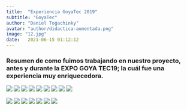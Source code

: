 ```yaml
---
title:  "Experiencia GoyaTec 2019"
subtitle: "GoyaTec"
author: "Daniel Togachinky"
avatar: "author/didactica-aumentada.png"
image: "12.jpg"
date:   2021-06-15 01:12:12
---
```


### Resumen de como fuimos trabajando  en nuestro proyecto, antes y durante la EXPO GOYA TEC19; la cuál fue una experiencia muy enriquecedora.

![](https://1.bp.blogspot.com/-OcFrXy9rPRE/XZltn7GARgI/AAAAAAAAe4c/9xo3lTTdQ04OQLmSNluaD8B7i_NXY5T-ACLcBGAsYHQ/s320/IMG-20190925-WA0006.jpg)
![](https://1.bp.blogspot.com/-G3EJ056o7bk/XZlvSoQC-KI/AAAAAAAAe5Y/Bq5LUFsFzjsRHdlPBOHXgghllzCeaYppACLcBGAsYHQ/s320/WhatsApp%2BImage%2B2019-10-06%2Bat%2B12.26.34%2BAM.jpeg)
![](https://1.bp.blogspot.com/-g3MYGpcYXbk/XZlucLTlhhI/AAAAAAAAe40/wCF3nBEq--wCtI1d9HASti8sdaSye907ACLcBGAsYHQ/s320/WhatsApp%2BImage%2B2019-10-06%2Bat%2B12.26.31%2BAM.jpeg)
![](https://1.bp.blogspot.com/-QVRQVSOrMBM/XZluh0dNiOI/AAAAAAAAe44/xt6kRF6pwFgF4DwbURmITeV8khO6XfmJgCLcBGAsYHQ/s320/WhatsApp%2BImage%2B2019-10-06%2Bat%2B12.26.32%2BAM.jpeg)
![](https://1.bp.blogspot.com/-ka25qmUPx_k/XZlvAq83P0I/AAAAAAAAe5I/vERA8FyExfsq-MpjjEqI8YrVu9SslUCBwCLcBGAsYHQ/s320/WhatsApp%2BImage%2B2019-10-06%2Bat%2B12.26.33%2BAM%2B%25281%2529.jpeg)
![](https://1.bp.blogspot.com/-5gUTsQ9kIw8/XZlvE9KLHVI/AAAAAAAAe5M/x_O0vK_GIq0hT7H-QaEnsr965RcKfvL6QCLcBGAsYHQ/s320/WhatsApp%2BImage%2B2019-10-06%2Bat%2B12.26.33%2BAM.jpeg)
![](https://1.bp.blogspot.com/-HNekJTmbbpE/XZlvMVFpLgI/AAAAAAAAe5U/9e8kKBw0jusEA8PqsgUu5GrYxcl61CuDwCLcBGAsYHQ/s320/WhatsApp%2BImage%2B2019-10-06%2Bat%2B12.26.34%2BAM%2B%25282%2529.jpeg)
![](https://1.bp.blogspot.com/-Bo5pXtR25fc/XZlvZP5Ja1I/AAAAAAAAe5g/nTJ3eieNtOomID6GvvyNrbwPA1bEGH0dgCLcBGAsYHQ/s320/WhatsApp%2BImage%2B2019-10-06%2Bat%2B12.38.23%2BAM%2B%25281%2529.jpeg)
![](https://1.bp.blogspot.com/-lTNCQ_0Fnek/XZlvcn2CMcI/AAAAAAAAe5k/7jTGtWOBGskLh7PNFbSX21Qj3qBHw-STQCLcBGAsYHQ/s320/WhatsApp%2BImage%2B2019-10-06%2Bat%2B12.38.23%2BAM.jpeg)

![](https://1.bp.blogspot.com/-ckN89rgRXaU/XZlvlh7F_7I/AAAAAAAAe5s/w3B9az_Wu8kX3P1MT4hVMEp7rmJN9zo0wCLcBGAsYHQ/s320/WhatsApp%2BImage%2B2019-10-06%2Bat%2B12.40.53%2BAM.jpeg)
![](https://1.bp.blogspot.com/-YawQyBdtMUI/XZlx8UKAelI/AAAAAAAAe6M/0qzzVvMRMyIx3N-ylNY4oiuNcdjr8jjTQCLcBGAsYHQ/s320/WhatsApp%2BImage%2B2019-10-06%2Bat%2B1.42.41%2BAM.jpeg)
![](https://1.bp.blogspot.com/-Y_1TT6nkCXk/XZlz4UgktjI/AAAAAAAAe6c/9F-r7I6XIX08jgPc3w7WwXN6stu7DRmAwCLcBGAsYHQ/s320/20190923_201645.jpg)
![](https://1.bp.blogspot.com/-RmIRRbybPX8/XZlz6R4eJpI/AAAAAAAAe6g/lyjYUYyExhA9ztoP-ODsliAZPvyyWKBjACLcBGAsYHQ/s320/20190925_000818.jpg)
![](https://1.bp.blogspot.com/-a0DoO0GUc5I/XZl0CmRQsRI/AAAAAAAAe6k/ERLSYXTxXc44eAnJeyQs9-LpLqy5jabogCLcBGAsYHQ/s320/IMG-20190921-WA0004.jpg)
![](https://1.bp.blogspot.com/-vpIDAm2RyEA/XZl0J3S6XwI/AAAAAAAAe6o/th63bxI9FVMFvBpVFqH5Udwm9PG4JjVLACLcBGAsYHQ/s320/IMG-20190925-WA0002.jpg)
![](https://1.bp.blogspot.com/-FHfy51dq_wE/XZl0XY0GZ0I/AAAAAAAAe60/UdSXIcd7llkW63HcCofIpH6WOcvQGgBeQCLcBGAsYHQ/s320/20190925_031126.jpg)
